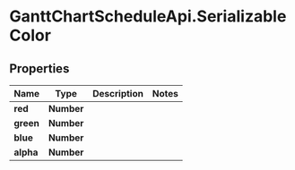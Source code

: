 # GanttChartScheduleApi.SerializableColor

## Properties
Name | Type | Description | Notes
------------ | ------------- | ------------- | -------------
**red** | **Number** |  | 
**green** | **Number** |  | 
**blue** | **Number** |  | 
**alpha** | **Number** |  | 

